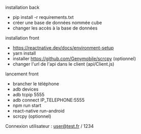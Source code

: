installation back
- pip install -r requirements.txt
- créer une base de données nommée cube
- changer les accès à la base de données


installation front
- https://reactnative.dev/docs/environment-setup
- yarn install
- installer https://github.com/Genymobile/scrcpy (optionnel)
- changer l'url de l'api dans le client (api/Client.js)


lancement front
- brancher le téléphone
- adb devices
- adb tcpip 5555
- adb connect IP_TELEPHONE:5555
- npm run start
- react-native run-android
- scrcpy (optionnel)

Connexion utilisateur :
user@test.fr / 1234
